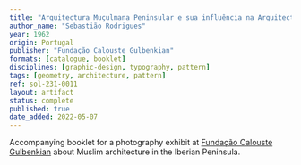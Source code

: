 ```yaml
---
title: "Arquitectura Muçulmana Peninsular e sua influência na Arquitectura Cristã"
author_name: "Sebastião Rodrigues"
year: 1962
origin: Portugal
publisher: "Fundação Calouste Gulbenkian"
formats: [catalogue, booklet]
disciplines: [graphic-design, typography, pattern]
tags: [geometry, architecture, pattern]
ref: sol-231-0011
layout: artifact
status: complete
published: true
date_added: 2022-05-07
---
```


Accompanying booklet for a photography exhibit at <a class="text cat-link publisher" href="/publishers/Fundação Calouste Gulbenkian/">Fundação Calouste Gulbenkian</a> about Muslim architecture in the Iberian Peninsula.
